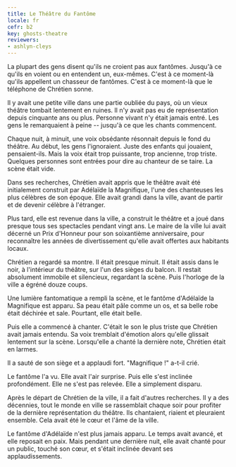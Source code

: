 ```yaml
---
title: Le Théâtre du Fantôme
locale: fr
cefr: b2
key: ghosts-theatre
reviewers:
- ashlyn-cleys
---
```


La plupart des gens disent qu'ils ne croient pas aux fantômes. Jusqu'à ce qu'ils en voient ou en entendent un, eux-mêmes. C'est à ce moment-là qu'ils appellent un chasseur de fantômes. C'est à ce moment-là que le téléphone de Chrétien sonne.

Il y avait une petite ville dans une partie oubliée du pays, où un vieux théâtre tombait lentement en ruines. Il n'y avait pas eu de représentation depuis cinquante ans ou plus. Personne vivant n'y était jamais entré. Les gens le remarquaient à peine -- jusqu'à ce que les chants commencent.

Chaque nuit, à minuit, une voix obsédante résonnait depuis le fond du théâtre. Au début, les gens l'ignoraient. Juste des enfants qui jouaient, pensaient-ils. Mais la voix était trop puissante, trop ancienne, trop triste. Quelques personnes sont entrées pour dire au chanteur de se taire. La scène était vide.

Dans ses recherches, Chrétien avait appris que le théâtre avait été initialement construit par Adélaïde la Magnifique, l'une des chanteuses les plus célèbres de son époque. Elle avait grandi dans la ville, avant de partir et de devenir célèbre à l'étranger.

Plus tard, elle est revenue dans la ville, a construit le théâtre et a joué dans presque tous ses spectacles pendant vingt ans. Le maire de la ville lui avait décerné un Prix d'Honneur pour son soixantième anniversaire, pour reconnaître les années de divertissement qu'elle avait offertes aux habitants locaux.

Chrétien a regardé sa montre. Il était presque minuit. Il était assis dans le noir, à l'intérieur du théâtre, sur l'un des sièges du balcon. Il restait absolument immobile et silencieux, regardant la scène. Puis l'horloge de la ville a égréné douze coups.

Une lumière fantomatique a rempli la scène, et le fantôme d'Adélaïde la Magnifique est apparu. Sa peau était pâle comme un os, et sa belle robe était déchirée et sale. Pourtant, elle était belle.

Puis elle a commencé à chanter. C'était le son le plus triste que Chrétien avait jamais entendu. Sa voix tremblait d'émotion alors qu'elle glissait lentement sur la scène. Lorsqu'elle a chanté la dernière note, Chrétien était en larmes.

Il a sauté de son siège et a applaudi fort. "Magnifique !" a-t-il crié.

Le fantôme l'a vu. Elle avait l'air surprise. Puis elle s'est inclinée profondément. Elle ne s'est pas relevée. Elle a simplement disparu.

Après le départ de Chrétien de la ville, il a fait d'autres recherches. Il y a des décennies, tout le monde en ville se rassemblait chaque soir pour profiter de la dernière représentation du théâtre. Ils chantaient, riaient et pleuraient ensemble. Cela avait été le cœur et l'âme de la ville.

Le fantôme d'Adélaïde n'est plus jamais apparu. Le temps avait avancé, et elle reposait en paix. Mais pendant une dernière nuit, elle avait chanté pour un public, touché son cœur, et s'était inclinée devant ses applaudissements.